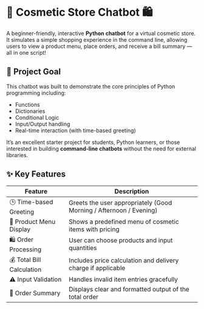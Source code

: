 
# 💄 Cosmetic Store Chatbot 🛍️

A beginner-friendly, interactive **Python chatbot** for a virtual cosmetic store. It simulates a simple shopping experience in the command line, allowing users to view a product menu, place orders, and receive a bill summary — all in one script!

## 🎯 Project Goal

This chatbot was built to demonstrate the core principles of Python programming including:

- Functions
- Dictionaries
- Conditional Logic
- Input/Output handling
- Real-time interaction (with time-based greeting)

It’s an excellent starter project for students, Python learners, or those interested in building **command-line chatbots** without the need for external libraries.

## ✨ Key Features

| Feature                          | Description |
|----------------------------------|-------------|
| 🕒 Time-based Greeting            | Greets the user appropriately (Good Morning / Afternoon / Evening) |
| 📜 Product Menu Display           | Shows a predefined menu of cosmetic items with pricing |
| 🛍️ Order Processing              | User can choose products and input quantities |
| 💰 Total Bill Calculation        | Includes price calculation and delivery charge if applicable |
| ⚠️ Input Validation              | Handles invalid item entries gracefully |
| 🔄 Order Summary                 | Displays clear and formatted output of the total order |

 
 
